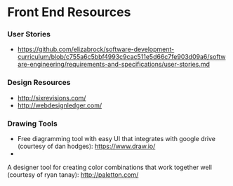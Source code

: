 # Front End Resources
### User Stories  
* https://github.com/elizabrock/software-development-curriculum/blob/c755a6c5bbf4993c9cac511e5d66c7fe903d09a6/software-engineering/requirements-and-specifications/user-stories.md

### Design Resources
* http://sixrevisions.com/
* http://webdesignledger.com/

### Drawing Tools
* Free diagramming tool with easy UI that integrates with google drive (courtesy of dan hodges):
https://www.draw.io/
*
A designer tool for creating color combinations that work together well (courtesy of ryan tanay): http://paletton.com/  

